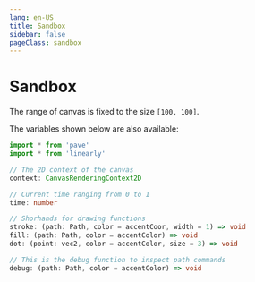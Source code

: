 ```yaml
---
lang: en-US
title: Sandbox
sidebar: false
pageClass: sandbox
---
```


# Sandbox

<Sandbox />

The range of canvas is fixed to the size `[100, 100]`.

The variables shown below are also available:

```ts
import * from 'pave'
import * from 'linearly'

// The 2D context of the canvas
context: CanvasRenderingContext2D

// Current time ranging from 0 to 1
time: number

// Shorhands for drawing functions
stroke: (path: Path, color = accentCoor, width = 1) => void
fill: (path: Path, color = accentColor) => void
dot: (point: vec2, color = accentColor, size = 3) => void

// This is the debug function to inspect path commands
debug: (path: Path, color = accentColor) => void
```
